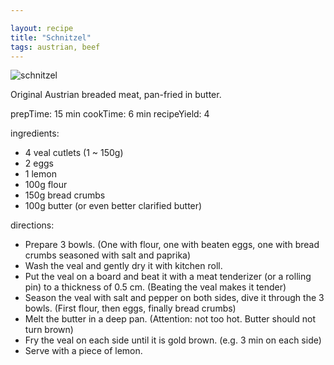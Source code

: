 ```yaml
---

layout: recipe
title: "Schnitzel"
tags: austrian, beef
---
```


![schnitzel](/recipes/pix/schnitzel.webp)

Original Austrian breaded meat, pan-fried in butter.

prepTime: 15 min
cookTime: 6 min
recipeYield: 4

ingredients:
- 4 veal cutlets (1 ~ 150g)
- 2 eggs
- 1 lemon
- 100g flour
- 150g bread crumbs
- 100g butter (or even better clarified butter)

directions:
- Prepare 3 bowls. (One with flour, one with beaten eggs, one with bread crumbs seasoned with salt and paprika)
- Wash the veal and gently dry it with kitchen roll.
- Put the veal on a board and beat it with a meat tenderizer (or a rolling pin) to a thickness of 0.5 cm. (Beating the veal makes it tender)
- Season the veal with salt and pepper on both sides, dive it through the 3 bowls. (First flour, then eggs, finally bread crumbs)
- Melt the butter in a deep pan. (Attention: not too hot. Butter should not turn brown)
- Fry the veal on each side until it is gold brown. (e.g. 3 min on each side)
- Serve with a piece of lemon.
